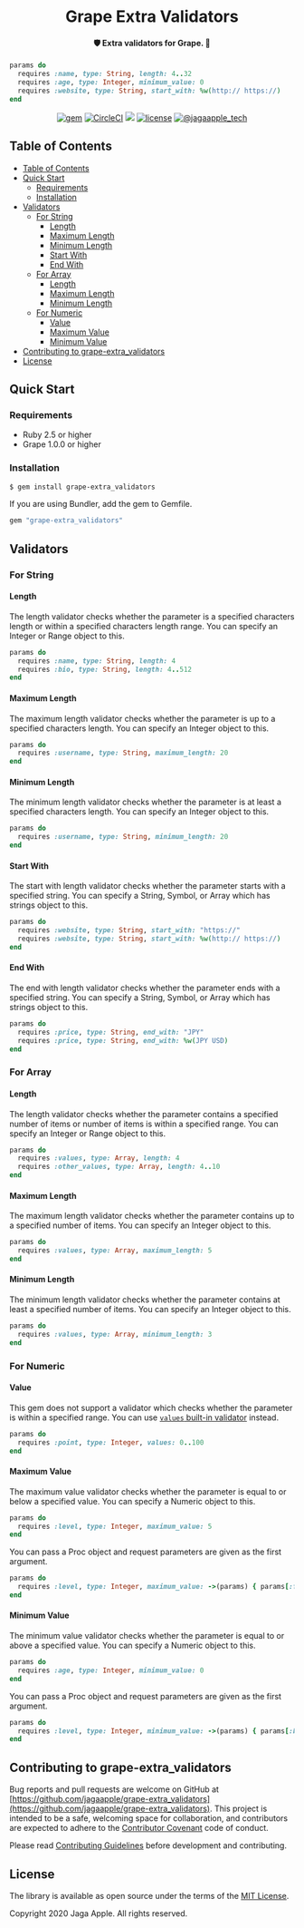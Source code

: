 <h1 align="center">Grape Extra Validators</h1>

<h4 align="center">🛡 Extra validators for Grape. 🍇</h4>

```rb
params do
  requires :name, type: String, length: 4..32
  requires :age, type: Integer, minimum_value: 0
  requires :website, type: String, start_with: %w(http:// https://)
end
```

<div align="center">
<a href="https://rubygems.org/gems/grape-extra_validators"><img src="https://img.shields.io/gem/v/grape-extra_validators" alt="gem"></a>
<a href="https://circleci.com/gh/jagaapple/grape-extra_validators"><img src="https://img.shields.io/circleci/project/github/jagaapple/grape-extra_validators/master.svg" alt="CircleCI"></a>
<a href="https://codecov.io/gh/jagaapple/grape-extra_validators"><img src="https://img.shields.io/codecov/c/github/jagaapple/grape-extra_validators.svg"></a>
<a href="https://opensource.org/licenses/MIT"><img src="https://img.shields.io/github/license/jagaapple/grape-extra_validators.svg" alt="license"></a>
<a href="https://twitter.com/jagaapple_tech"><img src="https://img.shields.io/badge/contact-%40jagaapple_tech-blue.svg" alt="@jagaapple_tech"></a>
</div>

## Table of Contents

<!-- TOC depthFrom:2 -->

- [Table of Contents](#table-of-contents)
- [Quick Start](#quick-start)
  - [Requirements](#requirements)
  - [Installation](#installation)
- [Validators](#validators)
  - [For String](#for-string)
    - [Length](#length)
    - [Maximum Length](#maximum-length)
    - [Minimum Length](#minimum-length)
    - [Start With](#start-with)
    - [End With](#end-with)
  - [For Array](#for-array)
    - [Length](#length-1)
    - [Maximum Length](#maximum-length-1)
    - [Minimum Length](#minimum-length-1)
  - [For Numeric](#for-numeric)
    - [Value](#value)
    - [Maximum Value](#maximum-value)
    - [Minimum Value](#minimum-value)
- [Contributing to grape-extra_validators](#contributing-to-grape-extra_validators)
- [License](#license)

<!-- /TOC -->


## Quick Start
### Requirements
- Ruby 2.5 or higher
- Grape 1.0.0 or higher

### Installation
```bash
$ gem install grape-extra_validators
```

If you are using Bundler, add the gem to Gemfile.

```bash
gem "grape-extra_validators"
```


## Validators
### For String
#### Length
The length validator checks whether the parameter is a specified characters length or within a specified characters length
range. You can specify an Integer or Range object to this.

```rb
params do
  requires :name, type: String, length: 4
  requires :bio, type: String, length: 4..512
end
```

#### Maximum Length
The maximum length validator checks whether the parameter is up to a specified characters length. You can specify an Integer
object to this.

```rb
params do
  requires :username, type: String, maximum_length: 20
end
```

#### Minimum Length
The minimum length validator checks whether the parameter is at least a specified characters length. You can specify an Integer
object to this.

```rb
params do
  requires :username, type: String, minimum_length: 20
end
```

#### Start With
The start with length validator checks whether the parameter starts with a specified string. You can specify a String, Symbol,
or Array which has strings object to this.

```rb
params do
  requires :website, type: String, start_with: "https://"
  requires :website, type: String, start_with: %w(http:// https://)
end
```

#### End With
The end with length validator checks whether the parameter ends with a specified string. You can specify a String, Symbol,
or Array which has strings object to this.

```rb
params do
  requires :price, type: String, end_with: "JPY"
  requires :price, type: String, end_with: %w(JPY USD)
end
```

### For Array
#### Length
The length validator checks whether the parameter contains a specified number of items or number of items is within a specified
range. You can specify an Integer or Range object to this.

```rb
params do
  requires :values, type: Array, length: 4
  requires :other_values, type: Array, length: 4..10
end
```

#### Maximum Length
The maximum length validator checks whether the parameter contains up to a specified number of items. You can specify an Integer
object to this.

```rb
params do
  requires :values, type: Array, maximum_length: 5
end
```

#### Minimum Length
The minimum length validator checks whether the parameter contains at least a specified number of items. You can specify an Integer
object to this.

```rb
params do
  requires :values, type: Array, minimum_length: 3
end
```

### For Numeric
#### Value
This gem does not support a validator which checks whether the parameter is within a specified range. You can use
[`values` built-in validator](https://github.com/ruby-grape/grape#values) instead.

```rb
params do
  requires :point, type: Integer, values: 0..100
end
```

#### Maximum Value
The maximum value validator checks whether the parameter is equal to or below a specified value. You can specify a Numeric
object to this.

```rb
params do
  requires :level, type: Integer, maximum_value: 5
end
```

You can pass a Proc object and request parameters are given as the first argument.

```rb
params do
  requires :level, type: Integer, maximum_value: ->(params) { params[:foo] + 1 }
end
```

#### Minimum Value
The minimum value validator checks whether the parameter is equal to or above a specified value. You can specify a Numeric
object to this.

```rb
params do
  requires :age, type: Integer, minimum_value: 0
end
```

You can pass a Proc object and request parameters are given as the first argument.

```rb
params do
  requires :level, type: Integer, minimum_value: ->(params) { params[:bar] - 1 }
end
```


## Contributing to grape-extra_validators
Bug reports and pull requests are welcome on GitHub at
[https://github.com/jagaapple/grape-extra_validators](https://github.com/jagaapple/grape-extra_validators). This project
is intended to be a safe, welcoming space for collaboration, and contributors are expected to adhere to the
[Contributor Covenant](http://contributor-covenant.org) code of conduct.

Please read [Contributing Guidelines](./.github/CONTRIBUTING.md) before development and contributing.


## License
The library is available as open source under the terms of the [MIT License](http://opensource.org/licenses/MIT).

Copyright 2020 Jaga Apple. All rights reserved.
